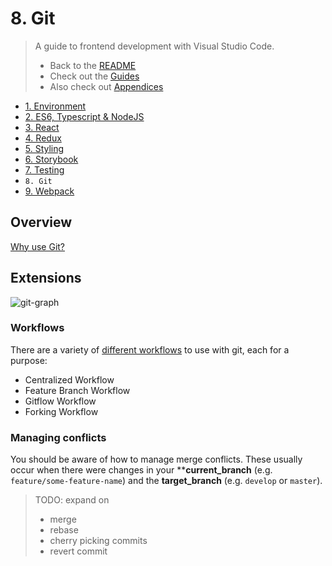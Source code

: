 # 8. Git

> A guide to frontend development with Visual Studio Code.
>
> - Back to the [README](../../README.md)
> - Check out the [Guides](./guides/CryptoCharts.md)
> - Also check out [Appendices](./appendix/CodingStandards.md)

- [1. Environment](./1-Environment.md)
- [2. ES6, Typescript & NodeJS](./2-Javascript.md)
- [3. React](./3-React.md)
- [4. Redux](./4-Redux.md)
- [5. Styling](./5-Styling.md)
- [6. Storybook](./6-Storybook.md)
- [7. Testing](./7-Testing.md)
- `8. Git`
- [9. Webpack](./9-Webpack.md)

## Overview

[Why use Git?](https://www.atlassian.com/git/tutorials/why-git)

## Extensions

![git-graph](https://ardalis.com/static/aac4622827ac44710e87e0d26a1df06f/a6d36/image-git-graph.png)

### Workflows

There are a variety of [different workflows](https://www.atlassian.com/git/tutorials/comparing-workflows) to use with git, each for a purpose:

- Centralized Workflow
- Feature Branch Workflow
- Gitflow Workflow
- Forking Workflow

### Managing conflicts

You should be aware of how to manage merge conflicts. These usually occur when there were changes in your ****current_branch** (e.g. `feature/some-feature-name`) and the **target_branch** (e.g. `develop` or `master`).

> TODO: expand on
>
> - merge
> - rebase
> - cherry picking commits
> - revert commit
